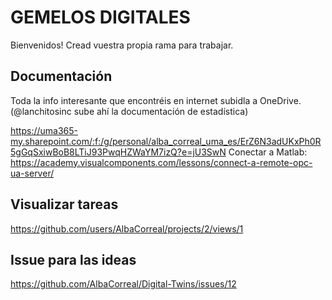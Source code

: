 # GEMELOS DIGITALES
Bienvenidos!
Cread vuestra propia rama para trabajar. 
## Documentación
Toda la info interesante que encontréis en internet subidla a OneDrive. (@lanchitosinc sube ahí la documentación de estadística)

https://uma365-my.sharepoint.com/:f:/g/personal/alba_correal_uma_es/ErZ6N3adUKxPh0R5gGqSxiwBoB8LTiJ93PwqHZWaYM7izQ?e=jU3SwN
Conectar a Matlab: https://academy.visualcomponents.com/lessons/connect-a-remote-opc-ua-server/

## Visualizar tareas
https://github.com/users/AlbaCorreal/projects/2/views/1

## Issue para las ideas
https://github.com/AlbaCorreal/Digital-Twins/issues/12

